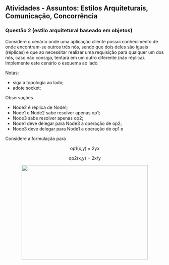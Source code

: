 ## Atividades - Assuntos: Estilos Arquiteturais, Comunicação, Concorrência

### Questão 2 (estilo arquitetural baseado em objetos)

Considere o cenário onde uma aplicação cliente possui conhecimento de onde encontram-se outros três nós, sendo que dois deles são iguais (réplicas) e que ao necessitar  realizar uma requisição para qualquer um dos nós, caso não consiga, tentará em um outro diferente (não réplica). Implemente este cenário o esquema ao lado. 

Notas:
  - siga a topologia ao lado;
  - adote socket;

Observações
  - Node2 é réplica de Node1;
  - Node1 e Node2 sabe resolver apenas op1;
  - Node3 sabe resolver apenas op2;
  - Node1 deve delegar para Node3 a operação de op2;
  - Node3 deve delegar para Node1 a operação de op1 e

Considere a formulação para 

<p align="center">
  op1(x,y) = 2yx 
</p>
<p align="center">
  op2(x,y) = 2x/y 
</p>

<p align="center">
  <img width="400" height="300" src="https://user-images.githubusercontent.com/30418538/59645107-895fb580-9146-11e9-910c-67adb94ef6aa.png">
</p>
